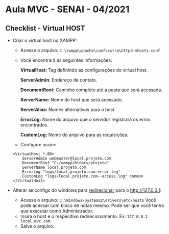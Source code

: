 # Aula MVC - SENAI - 04/2021

## Checklist - Virtual HOST
- Criar o virtual host no XAMPP:
    - Acesse o arquivo: ```C:\xampp\apache\conf\extra\httpd-vhosts.conf```
    - Você encontrará as seguintes informações:
      
      **VirtualHost:** Tag definindo as configurações do virtual host.
      
      **ServerAdmin:** Endereço de contato.
      
      **DocumentRoot:** Caminho completo até a pasta que será acessada.
      
      **ServerName:** Nome do host que será acessado.
      
      **ServerAlias:** Nomes alternativos para o host.
      
      **ErrorLog:**  Nome do arquivo que o servidor registrará os erros encontrados.
      
      **CustomLog:** Nome do arquivo para as requisições.
    
    - Configure assim:
    ```
    <VirtualHost *:80>
        ServerAdmin webmaster@local.projeto.com
        DocumentRoot "C:/xampp/htdocs/projeto"
        ServerName local.projeto.com
        ErrorLog "logs/local.projeto.com-error.log"
        CustomLog "logs/local.projeto.com--access.log" common
    </VirtualHost>
    ```

- Alterar as configs do windows para [redirecionar](https://www.facebook.com/) para o http://127.0.0.1:
    - Acesse o arquivo: ```C:\Windows\System32\drivers\etc\hosts``` Você pode acessar com bloco de notas mesmo. Pode ser que você tenha que executar como Administrador;
    - Insira o host e o respecitivo redirecionamento. Ex: ```127.0.0.1       local.mvc.com```
    - Salve o arquivo.

